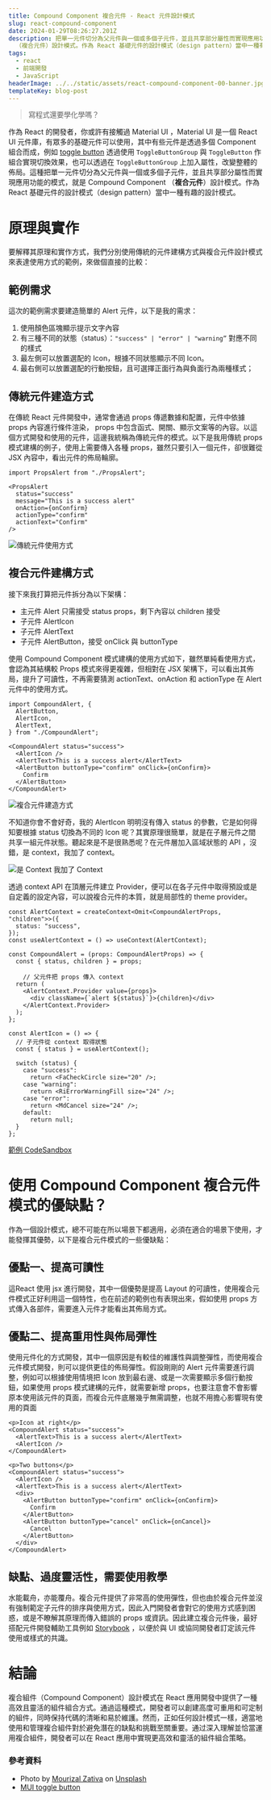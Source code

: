 ```yaml
---
title: Compound Component 複合元件 - React 元件設計模式
slug: react-compound-component
date: 2024-01-29T08:26:27.201Z
description: 把單一元件切分為父元件與一個或多個子元件，並且共享部分屬性而實現應用功能的模式，就是 Compound Component
  （複合元件）設計模式。作為 React 基礎元件的設計模式（design pattern）當中一種有趣的設計模式。
tags:
  - react
  - 前端開發
  - JavaScript
headerImage: ../../static/assets/react-compound-component-00-banner.jpg
templateKey: blog-post
---
```

> 寫程式還要學化學嗎？

作為 React 的開發者，你或許有接觸過 Material UI ，Material UI 是一個 React UI 元件庫，有眾多的基礎元件可以使用，其中有些元件是透過多個 Component 組合而成，例如 [toggle button](https://mui.com/material-ui/react-toggle-button/) 透過使用 `ToggleButtonGroup` 與 `ToggleButton` 作組合實現切換效果，也可以透過在 `ToggleButtonGroup` 上加入屬性，改變整體的佈局。這種把單一元件切分為父元件與一個或多個子元件，並且共享部分屬性而實現應用功能的模式，就是 Compound Component （**複合元件**）設計模式。作為 React 基礎元件的設計模式（design pattern）當中一種有趣的設計模式。

# 原理與實作

要解釋其原理和實作方式，我們分別使用傳統的元件建構方式與複合元件設計模式來表達使用方式的範例，來做個直接的比較：

## 範例需求

這次的範例需求要建造簡單的 Alert 元件，以下是我的需求：

1. 使用顏色區塊顯示提示文字內容
2. 有三種不同的狀態（status）：`"success" | "error" | "warning”` 對應不同的樣式
3. 最左側可以放置選配的 Icon，根據不同狀態顯示不同 Icon。
4. 最右側可以放置選配的行動按鈕，且可選擇正面行為與負面行為兩種樣式；

## 傳統元件建造方式

在傳統 React 元件開發中，通常會通過 props 傳遞數據和配置，元件中依據 props 內容進行條件渲染， props 中包含函式、開關、顯示文案等的內容。以這個方式開發和使用的元件，這邊我統稱為傳統元件的模式。以下是我用傳統 props 模式建構的例子，使用上需要傳入各種 props，雖然只要引入一個元件，卻很難從 JSX 內容中，看出元件的佈局輪廓。

```tsx
import PropsAlert from "./PropsAlert";

<PropsAlert
  status="success"
  message="This is a success alert"
  onAction={onConfirm}
  actionType="confirm"
  actionText="Confirm"
/>
```

![傳統元件使用方式](../../static/assets/react-compound-component-01.png)

## **複合元件**建構方式

接下來我打算把元件拆分為以下架構：

* 主元件 Alert 只需接受 status props，剩下內容以 children 接受
* 子元件 AlertIcon
* 子元件 AlertText
* 子元件 AlertButton，接受 onClick 與 buttonType

使用 Compound Component 模式建構的使用方式如下，雖然單純看使用方式，會認為其結構較 Props 模式來得更複雜，但相對在 JSX 架構下，可以看出其佈局，提升了可讀性，不再需要猜測 actionText、onAction 和 actionType 在 Alert 元件中的使用方式。

```tsx
import CompoundAlert, {
  AlertButton,
  AlertIcon,
  AlertText,
} from "./CompoundAlert";

<CompoundAlert status="success">
  <AlertIcon />
  <AlertText>This is a success alert</AlertText>
  <AlertButton buttonType="confirm" onClick={onConfirm}>
    Confirm
  </AlertButton>
</CompoundAlert>
```

![複合元件建造方式](../../static/assets/react-compound-component-02.png)

不知道你會不會好奇，我的 AlertIcon 明明沒有傳入 status 的參數，它是如何得知要根據 status 切換為不同的 Icon 呢？其實原理很簡單，就是在子層元件之間共享一組元件狀態。聽起來是不是很熟悉呢？在元件層加入區域狀態的 API ，沒錯，是 context，我加了 context。

![是 Context 我加了 Context](../../static/assets/react-compound-component-03.png)

透過 context API 在頂層元件建立 Provider，便可以在各子元件中取得預設或是自定義的設定內容，可以說複合元件的本質，就是局部性的 theme provider。

```tsx
const AlertContext = createContext<Omit<CompoundAlertProps, "children">>({
  status: "success",
});
const useAlertContext = () => useContext(AlertContext);

const CompoundAlert = (props: CompoundAlertProps) => {
  const { status, children } = props;

	// 父元件把 props 傳入 context 
  return (
    <AlertContext.Provider value={props}>
      <div className={`alert ${status}`}>{children}</div>
    </AlertContext.Provider>
  );
};

const AlertIcon = () => {
  // 子元件從 context 取得狀態
  const { status } = useAlertContext();

  switch (status) {
    case "success":
      return <FaCheckCircle size="20" />;
    case "warning":
      return <RiErrorWarningFill size="24" />;
    case "error":
      return <MdCancel size="24" />;
    default:
      return null;
  }
};
```

[範例 CodeSandbox](https://codesandbox.io/p/sandbox/compound-component-example-forked-2ghg8w?file=%2Fsrc%2Fcomponents%2FCompoundAlert%2Findex.tsx%3A1%2C1-62%2C1)

# 使用 Compound Component **複合元件模式**的優缺點？

作為一個設計模式，總不可能在所以場景下都適用，必須在適合的場景下使用，才能發揮其優勢，以下是複合元件模式的一些優缺點：

## 優點一、提高可讀性

這React 使用 jsx 進行開發，其中一個優勢是提高 Layout 的可讀性，使用複合元件模式正好利用這一個特性，也在前述的範例也有表現出來，假如使用 props 方式傳入各部件，需要進入元件才能看出其佈局方式。

## 優點二、提高重用性與佈局彈性

使用元件化的方式開發，其中一個原因是有較佳的維護性與調整彈性，而使用複合元件模式開發，則可以提供更佳的佈局彈性。假設剛剛的 Alert 元件需要進行調整，例如可以根據使用情境把 Icon 放到最右邊、或是一次需要顯示多個行動按鈕，如果使用 props 模式建構的元件，就需要新增 props，也要注意會不會影響原本使用該元件的頁面，而複合元件底層幾乎無需調整，也就不用擔心影響現有使用的頁面

```tsx
<p>Icon at right</p>
<CompoundAlert status="success">
  <AlertText>This is a success alert</AlertText>
  <AlertIcon />
</CompoundAlert>

<p>Two buttons</p>
<CompoundAlert status="success">
  <AlertIcon />
  <AlertText>This is a success alert</AlertText>
  <div>
    <AlertButton buttonType="confirm" onClick={onConfirm}>
      Confirm
    </AlertButton>
    <AlertButton buttonType="cancel" onClick={onCancel}>
      Cancel
    </AlertButton>
  </div>
</CompoundAlert>
```

## 缺點、過度靈活性，需要使用教學

水能載舟，亦能覆舟。複合元件提供了非常高的使用彈性，但也由於複合元件並沒有強制範定子元件的排序與使用方式，因此入門開發者會對它的使用方式感到困惑，或是不瞭解其原理而傳入錯誤的 props 或資訊。因此建立複合元件後，最好搭配元件開發輔助工具例如 [Storybook](https://storybook.js.org/) ，以便於與 UI 或協同開發者訂定該元件使用或樣式的共識。

# 結論

複合組件（Compound Component）設計模式在 React 應用開發中提供了一種高效且靈活的組件組合方式。通過這種模式，開發者可以創建高度可重用和可定制的組件，同時保持代碼的清晰和易於維護。然而，正如任何設計模式一樣，適當地使用和管理複合組件對於避免潛在的缺點和挑戰至關重要。通过深入理解並恰當運用複合組件，開發者可以在 React 應用中實現更高效和靈活的組件組合策略。

### 參考資料

* Photo by [Mourizal Zativa](https://unsplash.com/@mourimoto?utm_content=creditCopyText&utm_medium=referral&utm_source=unsplash) on [Unsplash](https://unsplash.com/photos/blue-red-yellow-and-green-lego-blocks-gNMVpAPe3PE?utm_content=creditCopyText&utm_medium=referral&utm_source=unsplash)
* [MUI toggle button](https://mui.com/material-ui/react-toggle-button/)